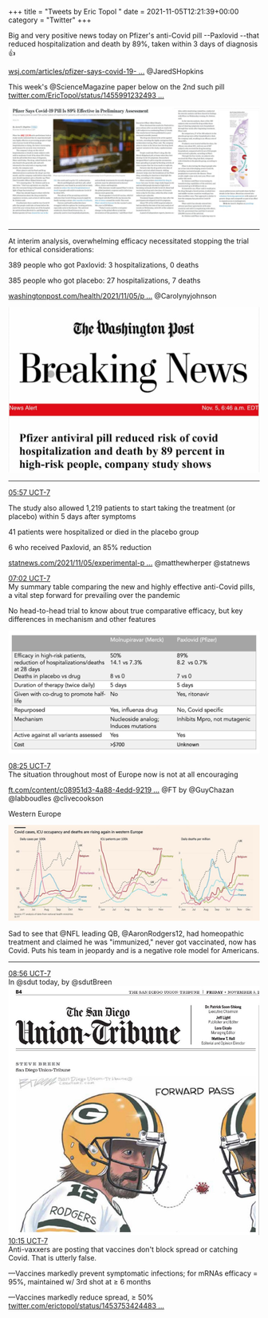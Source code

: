 +++
title = "Tweets by Eric Topol " 
date = 2021-11-05T12:21:39+00:00
category = "Twitter"
+++
<div class="thread"> 
<div class="thread-content"> 
Big and very positive news today on Pfizer's anti-Covid pill --Paxlovid --that reduced hospitalization and death by 89%, taken within 3 days of diagnosis👍

<a href="https://www.wsj.com/articles/pfizer-says-covid-19-pill-is-89-effective-in-preliminary-assessment-11636109100?mod=hp_lead_pos2" target="_blank" rel="noreferer">wsj.com/articles/pfizer-says-covid-19- ...</a> 
 @JaredSHopkins 

This week's @ScienceMagazine paper below on the 2nd such pill  <a href="https://twitter.com/EricTopol/status/1455991232493068291" target="_blank" rel="noreferer">twitter.com/EricTopol/status/1455991232493 ...</a> 
</div> 
<a href="/twitter/erictopol/images/FDbeXRXVIAc38or.jpg"  ><img src="/twitter/erictopol/images/FDbeXRXVIAc38or.jpg" alt="Twitter image" ></img></a><hr><div class="thread-content"> 
At interim analysis, overwhelming efficacy necessitated stopping the trial for ethical considerations:

389 people who got Paxlovid: 3 hospitalizations, 0 deaths

385 people who got placebo: 27 hospitalizations, 7 deaths

<a href="https://www.washingtonpost.com/health/2021/11/05/pfizer-covid-pill/?utm_source=alert&utm_medium=email&utm_campaign=wp_news_alert_revere&location=alert&wpmk=1&wpisrc=al_news__alert-national--alert-world--alert-hse&pwapi_token=eyJ0eXAiOiJKV1QiLCJhbGciOiJIUzI1NiJ9.eyJjb29raWVuYW1lIjoid3BfY3J0aWQiLCJpc3MiOiJDYXJ0YSIsImNvb2tpZXZhbHVlIjoiNTk2YTk5ODlhZGU0ZTIwZWUzNzQyM2ZlIiwidGFnIjoid3BfbmV3c19hbGVydF9yZXZlcmUiLCJ1cmwiOiJodHRwczovL3d3dy53YXNoaW5ndG9ucG9zdC5jb20vaGVhbHRoLzIwMjEvMTEvMDUvcGZpemVyLWNvdmlkLXBpbGwvP3V0bV9zb3VyY2U9YWxlcnQmdXRtX21lZGl1bT1lbWFpbCZ1dG1fY2FtcGFpZ249d3BfbmV3c19hbGVydF9yZXZlcmUmbG9jYXRpb249YWxlcnQmd3Btaz0xJndwaXNyYz1hbF9uZXdzX19hbGVydC1uYXRpb25hbC0tYWxlcnQtd29ybGQtLWFsZXJ0LWhzZSJ9.JeAD3bpd_9RAzLhAbZ9EOeOxJX2SOXC8Z0J6Oko6JuY" target="_blank" rel="noreferer">washingtonpost.com/health/2021/11/05/p ...</a> 
 @Carolynyjohnson </div> 
<a href="/twitter/erictopol/images/FDbjQywUYAkJylC.jpg"  ><img src="/twitter/erictopol/images/FDbjQywUYAkJylC.jpg" alt="Twitter image" ></img></a><hr><div class="profile"> 
<a href="https://twitter.com/erictopol/status/1456606621430206467" target="_blank" rel="noreferer">05:57 UCT-7</a> 
</div> 
<div class="content"> 
The study also allowed 1,219 patients to start taking the treatment (or placebo) within 5 days after symptoms

41 patients were hospitalized or died in the placebo group 

6 who received Paxlovid, an 85% reduction

<a href="https://www.statnews.com/2021/11/05/experimental-pfizer-pill-prevents-covid-hospitalizations-and-deaths/?utm_source=STAT+Newsletters&utm_campaign=d6f48208e6-MR_COPY_01&utm_medium=email&utm_term=0_8cab1d7961-d6f48208e6-118704797" target="_blank" rel="noreferer">statnews.com/2021/11/05/experimental-p ...</a> 
 @matthewherper @statnews</div> 
</div> 
<div class="tweet"> 
<div class="profile"> 
<a href="https://twitter.com/erictopol/status/1456622941647478796" target="_blank" rel="noreferer">07:02 UCT-7</a> 
</div> 
<div class="content"> 
My summary table comparing the new and highly effective anti-Covid pills, a vital step forward for prevailing over the pandemic

No head-to-head trial to know about true comparative efficacy, but key differences in mechanism and other features </div> 
<a href="/twitter/erictopol/images/FDb2NdsVUAYVA7h.png"  ><img src="/twitter/erictopol/images/FDb2NdsVUAYVA7h.png" alt="Twitter image" ></img></a></div> 
<div class="tweet"> 
<div class="profile"> 
<a href="https://twitter.com/erictopol/status/1456643800307097606" target="_blank" rel="noreferer">08:25 UCT-7</a> 
</div> 
<div class="content"> 
The situation throughout most of Europe now is not at all encouraging

<a href="https://www.ft.com/content/c08951d3-4a88-4edd-9219-a2089879bd07" target="_blank" rel="noreferer">ft.com/content/c08951d3-4a88-4edd-9219 ...</a> 
 @FT by @GuyChazan @labboudles @clivecookson 

Western Europe </div> 
<a href="/twitter/erictopol/images/FDcI1HTUYAQ9172.jpg"  ><img src="/twitter/erictopol/images/FDcI1HTUYAQ9172.jpg" alt="Twitter image" ></img></a></div> 
<div class="thread"> 
<div class="thread-content"> 
Sad to see that @NFL leading QB, @AaronRodgers12, had homeopathic treatment and claimed he was "immunized," never got vaccinated, now has Covid. Puts his team in jeopardy and is a negative role model for Americans.</div> 
<hr><div class="profile"> 
<a href="https://twitter.com/erictopol/status/1456651654925668354" target="_blank" rel="noreferer">08:56 UCT-7</a> 
</div> 
<div class="content"> 
In @sdut today, by @sdutBreen </div> 
<a href="/twitter/erictopol/images/FDcQs_dVIAA2h96.jpg"  ><img src="/twitter/erictopol/images/FDcQs_dVIAA2h96.jpg" alt="Twitter image" ></img></a></div> 
<div class="tweet"> 
<div class="profile"> 
<a href="https://twitter.com/erictopol/status/1456671461825908738" target="_blank" rel="noreferer">10:15 UCT-7</a> 
</div> 
<div class="content"> 
Anti-vaxxers are posting that vaccines don't block spread or catching Covid. That is utterly false.

—Vaccines markedly prevent symptomatic infections; for mRNAs efficacy = 95%, maintained w/ 3rd shot at ≥ 6 months

—Vaccines markedly reduce spread, ≥ 50% <a href="https://twitter.com/erictopol/status/1453753424483258368" target="_blank" rel="noreferer">twitter.com/erictopol/status/1453753424483 ...</a> 
</div> 
</div> 


